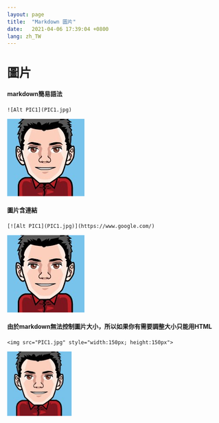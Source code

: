 ```yaml
---
layout: page
title:  "Markdown 圖片"
date:   2021-04-06 17:39:04 +0800
lang: zh_TW
---
```


# 圖片

#### markdown簡易語法

    ![Alt PIC1](PIC1.jpg)

![Alt PIC1](PIC1.jpg)

#### 圖片含連結

    [![Alt PIC1](PIC1.jpg)](https://www.google.com/)

[![Alt PIC1](PIC1.jpg)](https://www.google.com/)

#### 由於markdown無法控制圖片大小，所以如果你有需要調整大小只能用HTML

    <img src="PIC1.jpg" style="width:150px; height:150px">

<img src="PIC1.jpg" style="width:150px; height:150px">